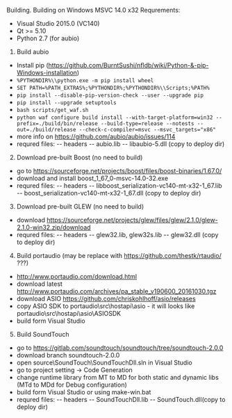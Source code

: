Building.
Building on Windows MSVC 14.0 x32
Requrements:
- Visual Studio 2015.0 (VC140)
- Qt >= 5.10
- Python 2.7 (for aubio)

1. Build aubio
- Install pip (https://github.com/BurntSushi/nfldb/wiki/Python-&-pip-Windows-installation)
- ```%PYTHONDIR%\\python.exe -m pip install wheel```
- ```SET PATH=%PATH_EXTRAS%;%PYTHONDIR%;%PYTHONDIR%\\Scripts;%PATH%```
- ```pip install --disable-pip-version-check --user --upgrade pip```
- ```pip install --upgrade setuptools```
- ```bash scripts/get_waf.sh```
- ```python waf configure build install --with-target-platform=win32 --prefix=./build/bin/release --build-type=release --notests --out=./build/release --check-c-compiler=msvc --msvc_targets="x86"```
- more info on https://github.com/aubio/aubio/issues/114
- requred files: 
-- headers
-- aubio.lib
-- libaubio-5.dll (copy to deploy dir)

2. Download pre-built Boost (no need to build)
- go to https://sourceforge.net/projects/boost/files/boost-binaries/1.67.0/
- download and install boost_1_67_0-msvc-14.0-32.exe
- requred files: 
-- headers
-- libboost_serialization-vc140-mt-x32-1_67.lib
-- boost_serialization-vc140-mt-x32-1_67.dll (copy to deploy dir)

3. Download pre-built GLEW (no need to build)
- download https://sourceforge.net/projects/glew/files/glew/2.1.0/glew-2.1.0-win32.zip/download
- requred files: 
-- headers
-- glew32.lib, glew32s.lib
-- glew32.dll (copy to deploy dir)

4. Build portaudio (may be replace with https://github.com/thestk/rtaudio/ ???)
- http://www.portaudio.com/download.html
- download latest http://www.portaudio.com/archives/pa_stable_v190600_20161030.tgz
- download ASIO https://github.com/chriskohlhoff/asio/releases
- copy ASIO SDK to portaudio\src\hostapi\asio - it will looks like portaudio\src\hostapi\asio\ASIOSDK
- build form Visual Studio 

5. Build SoundTouch
- go to https://gitlab.com/soundtouch/soundtouch/tree/soundtouch-2.0.0
- download branch soundtouch-2.0.0
- open source\SoundTouch\SoundTouchDll.sln in Visual Studio
- go to project setting -> Code Generation
- change runtime library from MT to MD for both static and dynamic libs (MTd to MDd for Debug configuration)
- build form Visual Studio or using make-win.bat
- requred files: 
-- headers
-- SoundTouchDll.lib
-- SoundTouch.dll(copy to deploy dir) 

